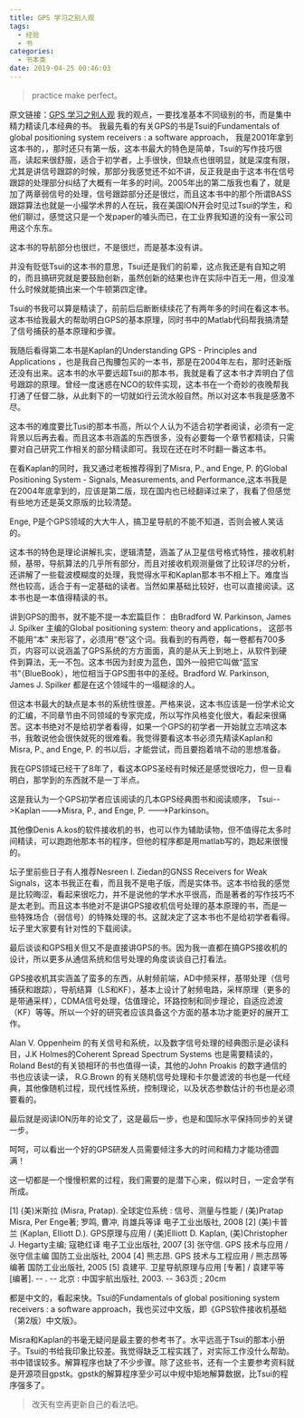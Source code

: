```yaml
---
title: GPS 学习之别人观
tags:
  - 经验
  - 书
categories:
  - 书本类
date: 2019-04-25 00:46:03
---
```


> practice make perfect。

<!--more-->

原文链接：[GPS 学习之别人观](http://www.52rd.com/blog/Detail_RD.Blog_rabbityang_23366.html)
我的观点，一要找准基本不同级别的书，而是集中精力精读几本经典的书。
我最先看的有关GPS的书是Tsui的Fundamentals of global positioning system receivers : a software approach， 我是2001年拿到这本书的，，那时还只有第一版，这本书最大的特色是简单，Tsui的写作技巧很高，读起来很舒服，适合于初学者，上手很快，但缺点也很明显，就是深度有限，尤其是讲信号跟踪的时候，那部分我感觉还不如不讲，反正我是由于这本书在信号跟踪的处理部分纠结了大概有一年多的时间。2005年出的第二版我也看了，就是加了两章弱信号的处理，信号跟踪部分还是很烂，而且这本书中的那个所谓BASS跟踪算法也就是一小撮学术界的人在玩，我在美国ION开会时见过Tsui的学生，和他们聊过，感觉这只是一个发paper的噱头而已，在工业界我知道的没有一家公司用这个东东。

这本书的导航部分也很烂，不是很烂，而是基本没有讲。

并没有贬低Tsui的这本书的意思，Tsui还是我们的前辈，这点我还是有自知之明的，而且搞研究就是要鼓励创新，虽然创新的结果也许在实际中百无一用，但没准什么时候就能搞出来一个牛顿第四定律。

Tsui的书我可以算是精读了，前前后后断断续续花了有两年多的时间在看这本书。这本书给我最大的帮助明白GPS的基本原理，同时书中的Matlab代码帮我搞清楚了信号捕获的基本原理和步骤。

我随后看得第二本书是Kaplan的Understanding GPS - Principles and Applications ，也是我自己掏腰包买的一本书，那是在2004年左右，那时还新版还没有出来。这本书的水平要远超Tsui的那本书，我就是看了这本书才弄明白了信号跟踪的原理。曾经一度迷惑在NCO的软件实现，这本书在一个奇妙的夜晚帮我打通了任督二脉，从此剩下的一切就如行云流水般自然。所以对这本书我是感激不尽。

这本书的难度要比Tusi的那本书高，所以个人认为不适合初学者阅读，必须有一定背景以后再去看。而且这本书涵盖的东西很多，没有必要每一个章节都精读，只需要对自己研究工作相关的部分精读即可。我现在还在时不时翻一番这本书。

在看Kaplan的同时，我又通过老板推荐得到了Misra, P., and Enge, P. 的Global Positioning System - Signals, Measurements, and Performance,这本书我是在2004年底拿到的，应该是第二版，现在国内也已经翻译过来了，我看了但感觉有些地方还是英文原版的比较清楚。

Enge, P是个GPS领域的大大牛人，搞卫星导航的不能不知道，否则会被人笑话的。

这本书的特色是理论讲解扎实，逻辑清楚，涵盖了从卫星信号格式特性，接收机射频，基带，导航算法的几乎所有部分，而且对接收机观测量做了比较详尽的分析，还讲解了一些载波模糊度的处理，我觉得水平和Kaplan那本书不相上下。难度当然也较高，适合于有一定基础的读者。当然如果基础比较好，也可以直接阅读。这本书也是一本值得精读的书。

讲到GPS的图书，就不能不提一本宏篇巨作： 由Bradford W. Parkinson, James J. Spilker 主编的Global positioning system: theory and applications， 这部书不能用“本” 来形容了，必须用“卷”这个词。我看到的有两卷，每一卷都有700多页，内容可以说涵盖了GPS系统的方方面面，真的是从天上到地上，从软件到硬件到算法，无一不包。这本书因为封皮为蓝色，国外一般把它叫做“蓝宝书“（BlueBook），地位相当于GPS图书中的圣经。Bradford W. Parkinson, James J. Spilker 都是在这个领域牛的一塌糊涂的人。

但这本书最大的缺点是本书的系统性很差。严格来说，这本书应该是一份学术论文的汇编，不同章节由不同领域的专家完成，所以写作风格变化很大，看起来很痛苦。这本书绝对不是给初学者看得，如果一个GPS的初学者一开始就立志啃这本书，我敢说他会很快就死的很难看。我觉得要看这本书必须先精读Kaplan和 Misra, P., and Enge, P. 的书以后，才能尝试，而且要抱着啃不动的思想准备。

我在GPS领域已经干了8年了，看这本GPS圣经有时候还是感觉很吃力，但一旦看明白，那学到的东西就不是一丁半点。

这是我认为一个GPS初学者应该阅读的几本GPS经典图书和阅读顺序， Tsui--&gt;Kaplan---&gt;Misra, P., and Enge, P. ---&gt;Parkinson。

其他像Denis A.kos的软件接收机的书，也可以作为辅助读物，但不值得花太多时间精读，可以跑跑他那本书的程序，但他的程序都是用matlab写的，跑起来很慢的。

坛子里前些日子有人推荐Nesreen I. Ziedan的GNSS Receivers for Weak Signals，这本书我正在看，而且我不是电子版，而是实体书。这本书给我的感觉是比较晦涩，看起来很吃力，并不是说他的学术水平很高，而是著者的写作技巧不是太老到。而且这本书绝对不是讲GPS接收机信号处理的基本原理的书，而是一些特殊场合（弱信号）的特殊处理的书。这就决定了这本书也不是给初学者看得。坛子里大家要有针对性的下载阅读。

最后谈谈和GPS相关但又不是直接讲GPS的书。因为我一直都在搞GPS接收机的设计，所以更多从通信系统和信号处理的角度谈谈自己打看法。

GPS接收机其实涵盖了蛮多的东西，从射频前端，AD中频采样，基带处理（信号捕获和跟踪），导航结算（LS和KF），基本上设计了射频电路，采样原理（更多的是带通采样），CDMA信号处理，估值理论，环路控制和同步理论，自适应滤波（KF）等等。所以一个好的研究者应该具备这个方面的基本功才能更好的展开工作。

Alan V. Oppenheim 的有关信号和系统，以及数字信号处理的经典图示是必读科目，J.K Holmes的Coherent Spread Spectrum Systems 也是需要精读的， Roland Best的有关锁相环的书也值得一读，其他的John Proakis 的数字通信的书也应该读一读，
R.G.Brown 的有关随机信号处理和卡尔曼滤波的书也是一代经典，其他像随机过程，现代线性系统，控制理论，以及状态参数估计的书也是必须要看的。

最后就是阅读ION历年的论文了，这是最后一步，也是和国际水平保持同步的关键一步。

呵呵，可以看出一个好的GPS研发人员需要倾注多大的时间和精力才能功德圆满！

这一切都是一个慢慢积累的过程，我们需要的是潜下心来，假以时日，一定会学有所成。

[1] (美)米斯拉 (Misra, Pratap).  全球定位系统 : 信号、测量与性能 / (美)Pratap Misra, Per Enge著; 罗鸣, 曹冲, 肖雄兵等译 电子工业出版社, 2008
[2] (美)卡普兰 (Kaplan, Elliott D.).  GPS原理与应用 / (美)Elliott D. Kaplan, (美)Christopher J. Hegarty主编; 寇艳红译 电子工业出版社, 2007
[3] 张守信.  GPS 技术与应用 / 张守信主编 国防工业出版社, 2004
[4] 熊志昂.  GPS 技术与工程应用 / 熊志昂等编著 国防工业出版社, 2005
[5] 袁建平.  卫星导航原理与应用 [专著]   / 袁建平等[编著]. -- . -- 北京 : 中国宇航出版社, 2003. -- 363页 ; 20cm

都是中文的，看起来快。Tsui的Fundamentals of global positioning system receivers : a software approach，我也买过中文版，即《GPS软件接收机基础（第2版）中文版》。

Misra和Kaplan的书毫无疑问是最主要的参考书了。水平远高于Tsui的那本小册子。Tsui的书给我印象比较差。我觉得缺乏工程实践了，对实际工作没什么帮助。书中错误较多。解算程序也缺了不少步骤。除了这些书，还有一个主要参考资料就是开源项目gpstk。gpstk的解算程序至少可以中规中矩地解算数据，比Tsui的程序强多了。

> 改天有空再更新自己的看法吧。
